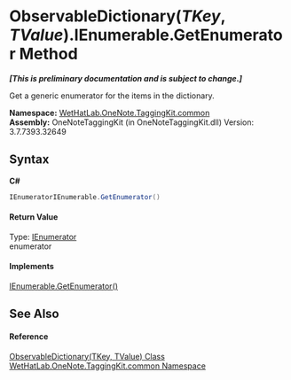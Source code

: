 # ObservableDictionary(*TKey*, *TValue*).IEnumerable.GetEnumerator Method 
 _**\[This is preliminary documentation and is subject to change.\]**_

Get a generic enumerator for the items in the dictionary.

**Namespace:**&nbsp;<a href="bcdbab9c-63d1-48a4-6937-af53fb8d9a55.md">WetHatLab.OneNote.TaggingKit.common</a><br />**Assembly:**&nbsp;OneNoteTaggingKit (in OneNoteTaggingKit.dll) Version: 3.7.7393.32649

## Syntax

**C#**<br />
``` C#
IEnumeratorIEnumerable.GetEnumerator()
```


#### Return Value
Type: <a href="http://msdn2.microsoft.com/en-us/library/1t2267t6" target="_blank">IEnumerator</a><br />enumerator

#### Implements
<a href="http://msdn2.microsoft.com/en-us/library/5zae5365" target="_blank">IEnumerable.GetEnumerator()</a><br />

## See Also


#### Reference
<a href="b95e4b9e-1bee-ddc0-1db7-61a35069e23a.md">ObservableDictionary(TKey, TValue) Class</a><br /><a href="bcdbab9c-63d1-48a4-6937-af53fb8d9a55.md">WetHatLab.OneNote.TaggingKit.common Namespace</a><br />